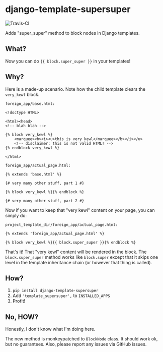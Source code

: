 # django-template-supersuper

![Travis-CI](https://api.travis-ci.org/frnhr/django-template-supersuper.svg?branch=master)


Adds "super_super" method to block nodes in Django templates.

## What?

Now you can do `{{ block.super_super }}` in your templates!

## Why?

Here is a made-up scenario. Note how the child template clears the `very_kewl`
block.

`foreign_app/base.html:`

```
<!doctype HTML>

<html><head>
<!-- blah blah -->

{% block very_kewl %}
    <marquee><b><i><u>this is very kewl</marquee></b></i></u>
    <!-- disclaimer: this is not valid HTML! -->
{% endblock very_kewl %}

</html>
```


`foreign_app/actual_page.html:`

```
{% extends 'base.html' %}

{# very many other stuff, part 1 #}

{% block very_kewl %}{% endblock %}

{# very many other stuff, part 2 #}
```

Now if you want to keep that "very kewl" content on your page, you can simply 
do:

`project_template_dir/foreign_app/actual_page.html:`

```
{% extends 'foreign_app/actual_page.html' %}

{% block very_kewl %}{{ block.super_super }}{% endblock %}
```

That's it! That "very kewl" content will be rendered in the block. 
The `block.super_super` method works like `block.super` except that it skips 
one level in the template inheritance chain (or however that thing is called).



## How?

1. `pip install django-template-supersuper`
2. Add `'template_supersuper',` to `INSTALLED_APPS`
3. Profit!


## No, HOW?

Honestly, I don't know what I'm doing here.

The new method is monkeypatched to `BlockNode` class. It should work ok, but 
no guarantees. Also, please report any issues via GitHub issues.  
